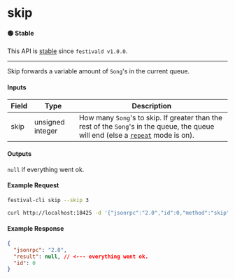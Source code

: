 # skip

#### 🟢 Stable
This API is [stable](/api-stability/marker.md) since `festivald v1.0.0`.

---

Skip forwards a variable amount of `Song`'s in the current queue.

#### Inputs
| Field | Type             | Description |
|-------|------------------|-------------|
| skip  | unsigned integer | How many `Song`'s to skip. If greater than the rest of the `Song`'s in the queue, the queue will end (else a [`repeat`](/json-rpc/playback/repeat_queue.md) mode is on).


#### Outputs
`null` if everything went ok.

#### Example Request
```bash
festival-cli skip --skip 3
```
```bash
curl http://localhost:18425 -d '{"jsonrpc":"2.0","id":0,"method":"skip","param":{"skip":3}}'
```

#### Example Response
```json
{
  "jsonrpc": "2.0",
  "result": null, // <--- everything went ok.
  "id": 0
}
```

